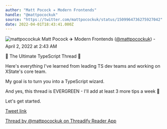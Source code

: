 ```yaml
---
author: "Matt Pocock ✈️ Modern Frontends"
handle: "@mattpocockuk"
source: "https://twitter.com/mattpocockuk/status/1509964736275927042"
date: 2022-04-01T18:43:41.000Z
---
```


![mattpocockuk](https://pbs.twimg.com/profile_images/1567910259431202817/AvtGMFZW_normal.png)
Matt Pocock ✈️ Modern Frontends ([@mattpocockuk](https://twitter.com/mattpocockuk)) - April 2, 2022 at 2:43 AM

🧵 The Ultimate TypeScript Thread 🧵

Here's everything I've learned from leading TS dev teams and working on XState's core team.

My goal is to turn you into a TypeScript wizard.

And yes, this thread is EVERGREEN - I'll add at least 3 more tips a week 🚀

Let's get started.

[Tweet link](https://twitter.com/mattpocockuk/status/1509964736275927042)

[Thread by @mattpocockuk on Threadify Reader App](https://threadify.productsway.com/thread/1509964736275927042)
